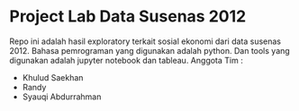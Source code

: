 # Project Lab Data Susenas 2012
Repo ini adalah hasil exploratory terkait sosial ekonomi dari data susenas 2012. Bahasa pemrograman yang digunakan adalah python. Dan tools yang digunakan adalah jupyter notebook dan tableau.
Anggota Tim :
- Khulud Saekhan
- Randy
- Syauqi Abdurrahman
